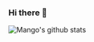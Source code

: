 ### Hi there 👋

![Mango's github stats](https://github-readme-stats.vercel.app/api?username=callmewindow&theme=tokyonight&show_icons=true)

<!--
**callmewindow/callmewindow** is a ✨ _special_ ✨ repository because its `README.md` (this file) appears on your GitHub profile.

Here are some ideas to get you started:

- 🔭 I’m currently working on ...
- 🌱 I’m currently learning ...
- 👯 I’m looking to collaborate on ...
- 🤔 I’m looking for help with ...
- 💬 Ask me about ...
- 📫 How to reach me: ...
- 😄 Pronouns: ...
- ⚡ Fun fact: ...
-->
